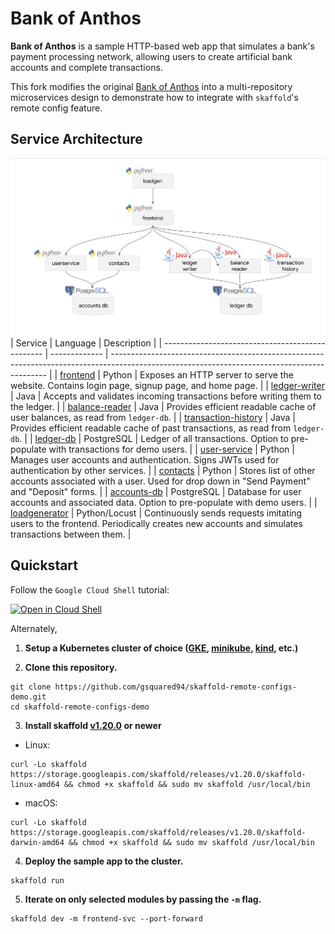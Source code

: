 # Bank of Anthos

**Bank of Anthos** is a sample HTTP-based web app that simulates a bank's payment processing network, allowing users to create artificial bank accounts and complete transactions.

This fork modifies the original [Bank of Anthos](https://github.com/GoogleCloudPlatform/bank-of-anthos) into a multi-repository microservices design to demonstrate how to integrate with `skaffold`'s remote config feature.

## Service Architecture

![Architecture Diagram](./architecture.png)
| Service                                          | Language      | Description                                                                                                                                  |
| ------------------------------------------------ | ------------- | -------------------------------------------------------------------------------------------------------------------------------------------- |
| [frontend](https://github.com/gsquared94/bank-of-anthos-frontend)                       | Python        | Exposes an HTTP server to serve the website. Contains login page, signup page, and home page.                                                |
| [ledger-writer](https://github.com/gsquared94/bank-of-anthos-ledgerwriter)              | Java          | Accepts and validates incoming transactions before writing them to the ledger.                                                               |
| [balance-reader](https://github.com/gsquared94/bank-of-anthos-balancereader)            | Java          | Provides efficient readable cache of user balances, as read from `ledger-db`.                                                                |
| [transaction-history](https://github.com/gsquared94/bank-of-anthos-transactionhistory)  | Java          | Provides efficient readable cache of past transactions, as read from `ledger-db`.                                                            |
| [ledger-db](https://github.com/gsquared94/bank-of-anthos-ledger-db)                     | PostgreSQL | Ledger of all transactions. Option to pre-populate with transactions for demo users.                                                         |
| [user-service](https://github.com/gsquared94/bank-of-anthos-userservice)                | Python        | Manages user accounts and authentication. Signs JWTs used for authentication by other services.                                              |
| [contacts](https://github.com/gsquared94/bank-of-anthos-contacts)                       | Python        | Stores list of other accounts associated with a user. Used for drop down in "Send Payment" and "Deposit" forms. |
| [accounts-db](https://github.com/gsquared94/bank-of-anthos-accounts)                 | PostgreSQL | Database for user accounts and associated data. Option to pre-populate with demo users.                                                      |
| [loadgenerator](https://github.com/gsquared94/bank-of-anthos-loadgenerator)             | Python/Locust | Continuously sends requests imitating users to the frontend. Periodically creates new accounts and simulates transactions between them.      |


## Quickstart

Follow the `Google Cloud Shell` tutorial:

[![Open in Cloud Shell](https://gstatic.com/cloudssh/images/open-btn.svg)](https://ssh.cloud.google.com/cloudshell/editor?cloudshell_git_repo=https://github.com/gsquared94/skaffold-remote-configs-demo&cloudshell_workspace=.&cloudshell_tutorial=tutorial.md)

Alternately,

1. **Setup a Kubernetes cluster of choice ([GKE](https://cloud.google.com/kubernetes-engine), [minikube](https://minikube.sigs.k8s.io/docs/start/), [kind](https://kind.sigs.k8s.io/docs/user/quick-start/#installation), etc.)** 

2. **Clone this repository.**

```
git clone https://github.com/gsquared94/skaffold-remote-configs-demo.git
cd skaffold-remote-configs-demo
```

3. **Install skaffold [v1.20.0](https://github.com/GoogleContainerTools/skaffold/releases/tag/v1.20.0) or newer**

* Linux:

```
curl -Lo skaffold https://storage.googleapis.com/skaffold/releases/v1.20.0/skaffold-linux-amd64 && chmod +x skaffold && sudo mv skaffold /usr/local/bin
```

* macOS:

```
curl -Lo skaffold https://storage.googleapis.com/skaffold/releases/v1.20.0/skaffold-darwin-amd64 && chmod +x skaffold && sudo mv skaffold /usr/local/bin
```

4. **Deploy the sample app to the cluster.**

```
skaffold run
```

5. **Iterate on only selected modules by passing the `-m` flag.**

```
skaffold dev -m frontend-svc --port-forward
```